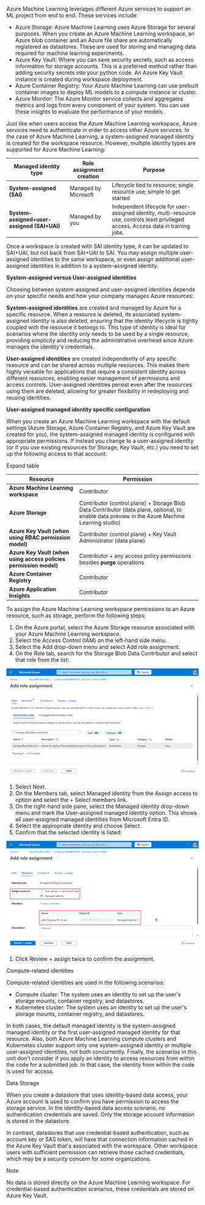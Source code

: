 Azure Machine Learning leverages different Azure services to support an ML project from end to end. These services include:

- Azure Storage: Azure Machine Learning uses Azure Storage for several purposes. When you create an Azure Machine Learning workspace, an Azure blob container and an Azure file share are automatically registered as datastores. These are used for storing and managing data required for machine learning experiments. 
- Azure Key Vault: Where you can save security secrets, such as access information for storage accounts. This is a preferred method rather than adding security secrets into your python code. An Azure Key Vault instance is created during workspace deployment.
- Azure Container Registry: Your Azure Machine Learning can use prebuilt container images to deploy ML models to a compute instance or cluster.
- Azure Monitor: The Azure Monitor service collects and aggregates metrics and logs from every component of your system. You can use these insights to evaluate the performance of your models.

Just like when users access the Azure Machine Learning workspace, Azure services need to authenticate in order to access other Azure services. In the case of Azure Machine Learning, a system-assigned managed identity is created for the workspace resource. However, multiple identity types are supported for Azure Machine Learning:

| **Managed identity type** | **Role assignment creation** | **Purpose** |
|---|---|---|
| **System-assigned (SAI)** | Managed by Microsoft | Lifecycle tied to resource; single resource use; simple to get started |
| **System-assigned+user-assigned (SAI+UAI)** | Managed by you | Independent lifecycle for user-assigned identity, multi-resource use, controls least privileged access. Access data in training jobs. |

Once a workspace is created with SAI identity type, it can be updated to SAI+UAI, but not back from SAI+UAI to SAI. You may assign multiple user-assigned identities to the same workspace, or even assign additional user-assigned identities in addition to a system-assigned identity.

**System-assigned versus User-assigned identities**

Choosing between system-assigned and user-assigned identities depends on your specific needs and how your company manages Azure resources:

**System-assigned identities** are created and managed by Azure for a specific resource. When a resource is deleted, its associated system-assigned identity is also deleted, ensuring that the identity lifecycle is tightly coupled with the resource it belongs to. This type of identity is ideal for scenarios where the identity only needs to be used by a single resource, providing simplicity and reducing the administrative overhead since Azure manages the identity's credentials.

**User-assigned identities** are created independently of any specific resource and can be shared across multiple resources. This makes them highly versatile for applications that require a consistent identity across different resources, enabling easier management of permissions and access controls. User-assigned identities persist even after the resources using them are deleted, allowing for greater flexibility in redeploying and reusing identities.

**User-assigned managed identity specific configuration**

When you create an Azure Machine Learning workspace with the default settings (Azure Storage, Azure Container Registry, and Azure Key Vault are created for you), the system-assigned managed identity is configured with appropriate permissions. If instead you change to a user-assigned identity (or if you use existing resources for Storage, Key Vault, etc.) you need to set up the following access to that account:

Expand table

| **Resource** | **Permission** |
|---|---|
| **Azure Machine Learning workspace** | Contributor |
| **Azure Storage** | Contributor (control plane) + Storage Blob Data Contributor (data plane, optional, to enable data preview in the Azure Machine Learning studio) |
| **Azure Key Vault (when using RBAC permission model)** | Contributor (control plane) + Key Vault Administrator (data plane) |
| **Azure Key Vault (when using access policies permission model)** | Contributor + any access policy permissions besides **purge** operations |
| **Azure Container Registry** | Contributor |
| **Azure Application Insights** | Contributor |

To assign the Azure Machine Learning workspace permissions to an Azure resource, such as storage, perform the following steps:

1. On the Azure portal, select the Azure Storage resource associated with your Azure Machine Learning workspace.
1. Select the Access Control (IAM) on the left-hand side menu.
1. Select the Add drop-down menu and select Add role assignment.
1. On the Role tab, search for the Storage Blob Data Contributor and select that role from the list:

![Configure access to storage blob in the Azure portal.](../media/add-storage-blob.png)

1. Select Next. 
1. On the Members tab, select Managed identity from the Assign access to option and select the + Select members link.
1. On the right-hand side pane, select the Managed identity drop-down menu and mark the User-assigned managed identity option. This shows all user-assigned managed identities from Microsoft Entra ID.
1. Select the appropriate identity and choose Select.
1. Confirm that the selected identity is listed:

![Assign a managed identity access to Azure resource.](../media/assign-access.png)

1. Click Review + assign twice to confirm the assignment.

Compute-related identities

Compute-related identities are used in the following scenarios:

- Compute cluster: The system uses an identity to set up the user's storage mounts, container registry, and datastores.
- Kubernetes cluster: The system uses an identity to set up the user's storage mounts, container registry, and datastores.

In both cases, the default managed identity is the system-assigned managed identity or the first user-assigned managed identity for that resource. Also, both Azure Machine Learning compute clusters and Kubernetes cluster support only one system-assigned identity or multiple user-assigned identities, not both concurrently. Finally, the scenarios in this unit don't consider if you apply an identity to access resources from within the code for a submitted job. In that case, the identity from within the code is used for access.

Data Storage

When you create a datastore that uses identity-based data access, your Azure account is used to confirm you have permission to access the storage service. In the identity-based data access scenario, no authentication credentials are saved. Only the storage account information is stored in the datastore.

In contrast, datastores that use credential-based authentication, such as account key or SAS token, will have that connection information cached in the Azure Key Vault that's associated with the workspace. Other workspace users with sufficient permission can retrieve those cached credentials, which may be a security concern for some organizations.

> [!NOTE]
> No data is stored directly on the Azure Machine Learning workspace. For credential-based authentication scenarios, these credentials are stored on Azure Key Vault.